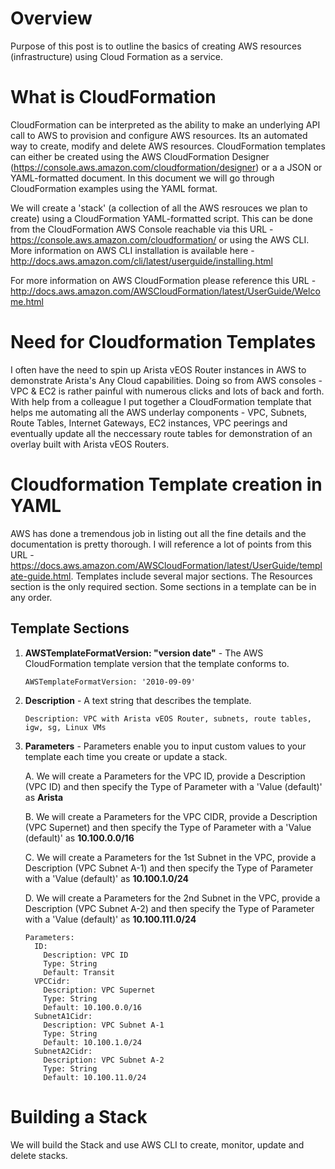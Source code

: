 # Overview
Purpose of this post is to outline the basics of creating AWS resources (infrastructure) using Cloud Formation as a service.

# What is CloudFormation
CloudFormation can be interpreted as the ability to make an underlying API call to AWS to provision and configure AWS resources.  Its an automated way to create, modify and delete AWS resources.  CloudFormation templates can either be created using the AWS CloudFormation Designer (https://console.aws.amazon.com/cloudformation/designer) or a a JSON or YAML-formatted document.  In this document we will go through CloudFormation examples using the YAML format.

We will create a 'stack' (a collection of all the AWS resrouces we plan to create) using a CloudFormation YAML-formatted script.  This can be done from the CloudFormation AWS Console reachable via this URL - https://console.aws.amazon.com/cloudformation/ or using the AWS CLI.  More information on AWS CLI installation is available here - http://docs.aws.amazon.com/cli/latest/userguide/installing.html

For more information on AWS CloudFormation please reference this URL - http://docs.aws.amazon.com/AWSCloudFormation/latest/UserGuide/Welcome.html

# Need for Cloudformation Templates
I often have the need to spin up Arista vEOS Router instances in AWS to demonstrate Arista's Any Cloud capabilities.  Doing so from AWS consoles - VPC & EC2 is rather painful with numerous clicks and lots of back and forth.  With help from a colleague I put together a CloudFormation template that helps me automating all the AWS underlay components - VPC, Subnets, Route Tables, Internet Gateways, EC2 instances, VPC peerings and eventually update all the neccessary route tables for demonstration of an overlay built with Arista vEOS Routers.

# Cloudformation Template creation in YAML
AWS has done a tremendous job in listing out all the fine details and the documentation is pretty thorough. I will reference a lot of points from this URL - https://docs.aws.amazon.com/AWSCloudFormation/latest/UserGuide/template-guide.html. Templates include several major sections. The Resources section is the only required section. Some sections in a template can be in any order. 

## Template Sections

1. **AWSTemplateFormatVersion: "version date"** - The AWS CloudFormation template version that the template conforms to.
     ```
     AWSTemplateFormatVersion: '2010-09-09'
     ```

2. **Description** - A text string that describes the template.
     ```
     Description: VPC with Arista vEOS Router, subnets, route tables, igw, sg, Linux VMs
     ```

3. **Parameters** - Parameters enable you to input custom values to your template each time you create or update a stack.  

     A. We will create a Parameters for the VPC ID, provide a Description (VPC ID) and then specify the Type of Parameter 
     with a 'Value (default)' as **Arista**
     
     B. We will create a Parameters for the VPC CIDR, provide a Description (VPC Supernet) and then specify the Type of 
     Parameter with a 'Value (default)' as **10.100.0.0/16**
 
     C. We will create a Parameters for the 1st Subnet in the VPC, provide a Description (VPC Subnet A-1) and then specify the 
     Type of Parameter with a 'Value (default)' as **10.100.1.0/24**
     
     D. We will create a Parameters for the 2nd Subnet in the VPC, provide a Description (VPC Subnet A-2) and then specify the 
     Type of Parameter with a 'Value (default)' as **10.100.111.0/24**
     
     ```
     Parameters: 
       ID:
         Description: VPC ID
         Type: String
         Default: Transit
       VPCCidr: 
         Description: VPC Supernet
         Type: String
         Default: 10.100.0.0/16
       SubnetA1Cidr: 
         Description: VPC Subnet A-1
         Type: String
         Default: 10.100.1.0/24
       SubnetA2Cidr: 
         Description: VPC Subnet A-2
         Type: String
         Default: 10.100.11.0/24
     ```

# Building a Stack
We will build the Stack and use AWS CLI to create, monitor, update and delete stacks.






